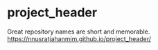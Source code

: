 # project_header
Great repository names are short and memorable. 
 https://nnusratjahanmim.github.io/project_header/

